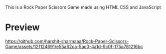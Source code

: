 This is a Rock Paper Scissors Game made using HTML CSS and JavaScript

# Preview

https://github.com/harshit-sharmaaa/Rock-Paper-Scissors-Game/assets/121124691/e55a62ca-5ac0-4a1d-9c0f-175a781216bc



